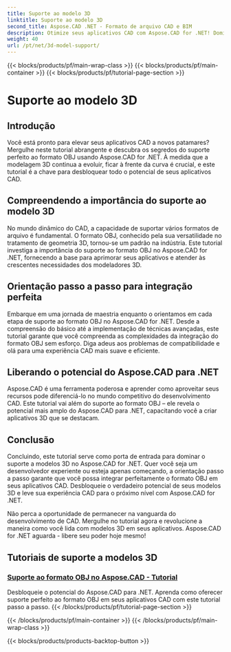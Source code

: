 ```yaml
---
title: Suporte ao modelo 3D
linktitle: Suporte ao modelo 3D
second_title: Aspose.CAD .NET - Formato de arquivo CAD e BIM
description: Otimize seus aplicativos CAD com Aspose.CAD for .NET! Domine a arte de suportar perfeitamente o formato OBJ, liberando todo o potencial dos seus modelos 3D.
weight: 40
url: /pt/net/3d-model-support/
---
```


{{< blocks/products/pf/main-wrap-class >}}
{{< blocks/products/pf/main-container >}}
{{< blocks/products/pf/tutorial-page-section >}}

# Suporte ao modelo 3D


## Introdução

Você está pronto para elevar seus aplicativos CAD a novos patamares? Mergulhe neste tutorial abrangente e descubra os segredos do suporte perfeito ao formato OBJ usando Aspose.CAD for .NET. À medida que a modelagem 3D continua a evoluir, ficar à frente da curva é crucial, e este tutorial é a chave para desbloquear todo o potencial de seus aplicativos CAD.

## Compreendendo a importância do suporte ao modelo 3D

No mundo dinâmico do CAD, a capacidade de suportar vários formatos de arquivo é fundamental. O formato OBJ, conhecido pela sua versatilidade no tratamento de geometria 3D, tornou-se um padrão na indústria. Este tutorial investiga a importância do suporte ao formato OBJ no Aspose.CAD for .NET, fornecendo a base para aprimorar seus aplicativos e atender às crescentes necessidades dos modeladores 3D.

## Orientação passo a passo para integração perfeita

Embarque em uma jornada de maestria enquanto o orientamos em cada etapa de suporte ao formato OBJ no Aspose.CAD for .NET. Desde a compreensão do básico até a implementação de técnicas avançadas, este tutorial garante que você compreenda as complexidades da integração do formato OBJ sem esforço. Diga adeus aos problemas de compatibilidade e olá para uma experiência CAD mais suave e eficiente.

## Liberando o potencial do Aspose.CAD para .NET

Aspose.CAD é uma ferramenta poderosa e aprender como aproveitar seus recursos pode diferenciá-lo no mundo competitivo do desenvolvimento CAD. Este tutorial vai além do suporte ao formato OBJ – ele revela o potencial mais amplo do Aspose.CAD para .NET, capacitando você a criar aplicativos 3D que se destacam.

## Conclusão

Concluindo, este tutorial serve como porta de entrada para dominar o suporte a modelos 3D no Aspose.CAD for .NET. Quer você seja um desenvolvedor experiente ou esteja apenas começando, a orientação passo a passo garante que você possa integrar perfeitamente o formato OBJ em seus aplicativos CAD. Desbloqueie o verdadeiro potencial de seus modelos 3D e leve sua experiência CAD para o próximo nível com Aspose.CAD for .NET.

Não perca a oportunidade de permanecer na vanguarda do desenvolvimento de CAD. Mergulhe no tutorial agora e revolucione a maneira como você lida com modelos 3D em seus aplicativos. Aspose.CAD for .NET aguarda - libere seu poder hoje mesmo!
## Tutoriais de suporte a modelos 3D
### [Suporte ao formato OBJ no Aspose.CAD - Tutorial](./supporting-obj-format-in-aspose-cad/)
Desbloqueie o potencial do Aspose.CAD para .NET. Aprenda como oferecer suporte perfeito ao formato OBJ em seus aplicativos CAD com este tutorial passo a passo.
{{< /blocks/products/pf/tutorial-page-section >}}

{{< /blocks/products/pf/main-container >}}
{{< /blocks/products/pf/main-wrap-class >}}

{{< blocks/products/products-backtop-button >}}
